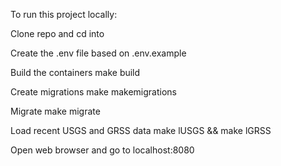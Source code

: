 To run this project locally:

Clone repo and cd into

Create the .env file based on .env.example

Build the containers
make build

Create migrations
make makemigrations

Migrate
make migrate

Load recent USGS and GRSS data
make lUSGS && make lGRSS

Open web browser and go to localhost:8080

